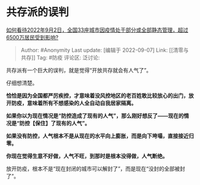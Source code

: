 # 共存派的误判
[如何看待2022年9月2日，全国33座城市因疫情处于部分或全部静态管理，超过6500万居民受到影响?](https://www.zhihu.com/question/551838736/answer/2663048050)

> Author: #Anonymity
> Last update: [编辑于 2022-09-07]
> Link: [[清零与共存]]
> Tag: #防疫
> 评论区:
> 泛讨论:

共存派有一个巨大的误判，就是觉得“开放共存就会有人气了”。

仔细想清楚。

**恰恰是因为全国都严厉疾控，才意味着没风控地区的老百姓敢比较放心的出门，放开防疫，意味着所有不想感染的人全自动自我居家隔离。**

**如果你以为现在情况是“防控造成了现有的人气”，那么刚好想反了——现在的情况是“防控【保住】了现有的人气”。**

**如果没有防控，人气根本不是从现在的水平向上膨胀，而是向下垮塌，直接接近归零。**

**你现在觉得生意不好做，人气不旺，到那时是根本没得做，人气断绝。**

放开防疫，根本不是“现在封闭的城市可以解封了”，而是现在“没封的全部被封了”。
